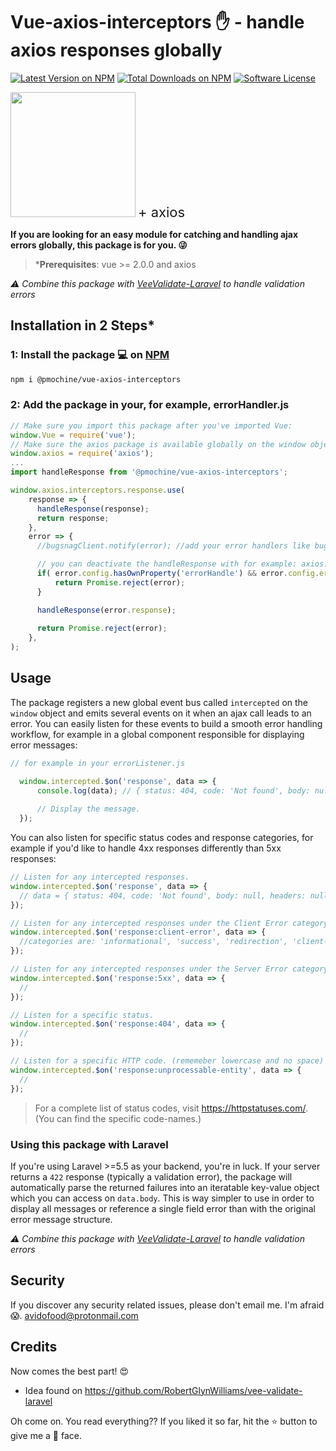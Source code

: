# Vue-axios-interceptors ✋ - handle axios responses globally
[![Latest Version on NPM](https://img.shields.io/npm/v/%40pmochine%2Fvue-axios-interceptors.svg?style=flat-square)](https://npmjs.com/package/%40pmochine%2Fvue-axios-interceptors)
[![Total Downloads on NPM](https://img.shields.io/npm/dt/%40pmochine%2Fvue-axios-interceptors.svg)](https://www.npmjs.com/package/%40pmochine%2Fvue-axios-interceptors)
[![Software License](https://img.shields.io/badge/license-MIT-brightgreen.svg?style=flat-square)](LICENSE.md)

<p float="left">
  <img src="https://vuejs.org/images/logo.png" width="200" />
  <span style="font-size:22px">+ axios</span> 
</p>

**If you are looking for an easy module for catching and handling ajax errors globally, this package is for you. 😜**

>***Prerequisites**:  vue >= 2.0.0 and axios

*⚠️ Combine this package with [VeeValidate-Laravel](https://github.com/pmochine/vee-validate-laravel) to handle validation errors*


## Installation in 2 Steps*

### 1: Install the package 💻 on [NPM](https://www.npmjs.com/package/@pmochine/vue-axios-interceptors)
```bash
npm i @pmochine/vue-axios-interceptors
```
### 2: Add the package in your, for example, errorHandler.js

```javascript
// Make sure you import this package after you've imported Vue:
window.Vue = require('vue');
// Make sure the axios package is available globally on the window object:
window.axios = require('axios');
...
import handleResponse from '@pmochine/vue-axios-interceptors';

window.axios.interceptors.response.use(
    response => {
      handleResponse(response);
      return response;
    },
    error => {
      //bugsnagClient.notify(error); //add your error handlers like bugsnag etc.

      // you can deactivate the handleResponse with for example: axios.get('/user/1', {errorHandle: false})
      if( error.config.hasOwnProperty('errorHandle') && error.config.errorHandle === false ) {
          return Promise.reject(error);
      }

      handleResponse(error.response);
      
      return Promise.reject(error);
    },
);
```


## Usage
The package registers a new global event bus called `intercepted` on the `window` object and emits several events on it when an ajax call leads to an error. You can easily listen for these events to build a smooth error handling workflow, for example in a global component responsible for displaying error messages:

```javascript
// for example in your errorListener.js

  window.intercepted.$on('response', data => {
      console.log(data); // { status: 404, code: 'Not found', body: null, headers: null }
        
      // Display the message.
  });
```

You can also listen for specific status codes and response categories, for example if you'd like to handle 4xx responses differently than 5xx responses:
```javascript
// Listen for any intercepted responses.
window.intercepted.$on('response', data => {
  // data = { status: 404, code: 'Not found', body: null, headers: null }
});

// Listen for any intercepted responses under the Client Error category (4xx).
window.intercepted.$on('response:client-error', data => {
  //categories are: 'informational', 'success', 'redirection', 'client-error', 'server-error'
});

// Listen for any intercepted responses under the Server Error category (5xx).
window.intercepted.$on('response:5xx', data => {
  // 
});

// Listen for a specific status.
window.intercepted.$on('response:404', data => {
  // 
});

// Listen for a specific HTTP code. (rememeber lowercase and no space)
window.intercepted.$on('response:unprocessable-entity', data => {
  // 
});
```

> For a complete list of status codes, visit https://httpstatuses.com/. (You can find the specific code-names.)

### Using this package with Laravel
If you're using Laravel >=5.5 as your backend, you're in luck. If your server returns a `422` response (typically a validation error), the package will automatically parse the returned failures into an iteratable key-value object which you can access on `data.body`. This is way simpler to use in order to display all messages or reference a single field error than with the original error message structure.

*⚠️ Combine this package with [VeeValidate-Laravel](https://github.com/pmochine/vee-validate-laravel) to handle validation errors*


## Security

If you discover any security related issues, please don't email me. I'm afraid 😱. avidofood@protonmail.com

## Credits

Now comes the best part! 😍

 - Idea found on https://github.com/RobertGlynWilliams/vee-validate-laravel

Oh come on. You read everything?? If you liked it so far, hit the ⭐️ button to give me a 🤩 face. 